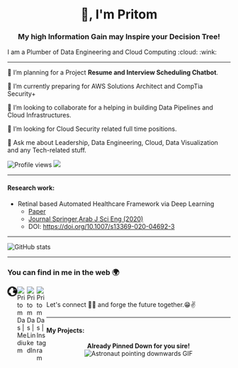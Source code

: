 <h1 align="center"> 👋, I'm Pritom</h1>
<h3 align="center">My high Information Gain may Inspire your Decision Tree!</h3>
I am a Plumber of Data Engineering and Cloud Computing :cloud:  :wink:

---
 
 🔭 I’m planning for a Project **Resume and Interview Scheduling Chatbot**.
 
 🌱 I’m currently preparing for AWS Solutions Architect and CompTia Security+
 

 👯 I’m looking to collaborate for a helping in building Data Pipelines and Cloud Infrastructures.
 
 🤔 I’m looking for Cloud Security related full time positions.
 
 💬 Ask me about Leadership, Data Engineering, Cloud, Data Visualization and any Tech-related stuff.


![Profile views](https://gpvc.arturio.dev/PritomDas)  <img src="https://img.shields.io/github/followers/PritomDas?label=Follow" style=" float:left, margin-right:10px" />


---


#### Research work:

- Retinal based Automated Healthcare Framework via Deep Learning 
  - [Paper](https://ieeexplore.ieee.org/document/8752994)
  - [Journal Springer,Arab J Sci Eng (2020)](https://www.springer.com/journal/13369) 
  - DOI: https://doi.org/10.1007/s13369-020-04692-3 
---

![GitHub stats](https://github-readme-stats.vercel.app/api?username=PritomDas&show_icons=true&hide_border=true)

---


### You can find in me in the web 🌍
[<img align="left" alt="PritomDas" width="22px" src="https://raw.githubusercontent.com/iconic/open-iconic/master/svg/globe.svg" />][website]
[<img align="left" alt="PritomDas | Medium" width="22px" src="https://cdn.jsdelivr.net/npm/simple-icons@v3/icons/medium.svg" />][medium]
[<img align="left" alt="PritomDas | LinkedIn" width="22px" src="https://cdn.jsdelivr.net/npm/simple-icons@v3/icons/linkedin.svg" />][linkedin]
[<img align="left" alt="PritomDas | Instagram" width="22px" src="https://cdn.jsdelivr.net/npm/simple-icons@v3/icons/instagram.svg" />][instagram]
<br/>

Let's connect 👨‍💻 and forge the future together.😁✌

---

[website]: https://pritom.uwu.ai/
[instagram]: https://www.instagram.com/yours_truly_pritom/
[linkedin]: https://www.linkedin.com/in/you-found-pritom/
[medium]: https://medium.com/@das.pritom175

#### My Projects:
<p align="center">
<b>Already Pinned Down for you sire!</b></br>
<img alt="Astronaut pointing downwards GIF" src="https://media.giphy.com/media/Js7cqIkpxFy0bILFFA/giphy.gif">
</p>



